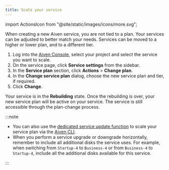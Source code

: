 ```yaml
---
title: Scale your service
---
```


import ActionsIcon from "@site/static/images/icons/more.svg";

When creating a new Aiven service, you are not tied to a plan. Your services can be adjusted to better match your needs. Services can be moved to a higher or lower plan, and to a different tier.

1. Log into the [Aiven Console](https://console.aiven.io/), select your
   project and select the service you want to scale.
1. On the service page, click **Service settings** from the sidebar.
1. In the **Service plan** section, click <ActionsIcon className="icon"/> **Actions** >
   **Change plan**.
1. In the **Change service plan** dialog, choose the new service plan and tier,
   if required.
1. Click **Change**.

Your service is in the **Rebuilding** state. Once the rebuilding is over,
your new service plan will be active on your service. The service is
still accessible through the plan-change process.

:::note

- You can also use the
  [dedicated service update function](/docs/tools/cli/service-cli#avn-cli-service-update) to scale your service plan via the
  [Aiven CLI](/docs/tools/cli).
- When you perform a service upgrade or downgrade horizontally,
  remember to include all additional disks the service uses. For
  example, when switching from `Startup-4` to `Business-4` or from
  `Business-4` to `Startup-4`, include all the additional disks
  available for this service.

:::
